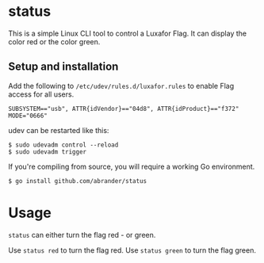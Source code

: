 # status

This is a simple Linux CLI tool to control a Luxafor Flag. It can
display the color red or the color green.

## Setup and installation

Add the following to `/etc/udev/rules.d/luxafor.rules` to enable Flag
access for all users.

```
SUBSYSTEM=="usb", ATTR{idVendor}=="04d8", ATTR{idProduct}=="f372" MODE="0666"
```

udev can be restarted like this:

```
$ sudo udevadm control --reload
$ sudo udevadm trigger
```

If you're compiling from source, you will require a working Go environment.

```bash
$ go install github.com/abrander/status
```

# Usage

`status` can either turn the flag red - or green.

Use `status red` to turn the flag red.
Use `status green` to turn the flag green.
